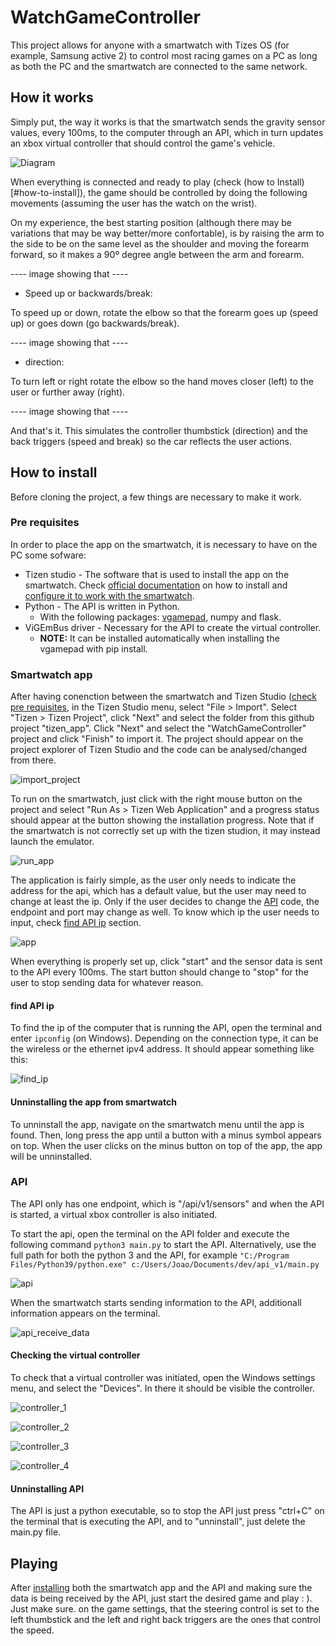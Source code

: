 # WatchGameController

This project allows for anyone with a smartwatch with Tizes OS (for example, Samsung active 2) to control most racing games on a PC as long as both the PC and the smartwatch are connected to the same network.

## How it works

Simply put, the way it works is that the smartwatch sends the gravity sensor values, every 100ms, to the computer through an API, which in turn updates an xbox virtual controller that should control the game's vehicle.

![Diagram](documentation/GameControllerDiagram.png)

When everything is connected and ready to play (check (how to Install)[#how-to-install]), the game should be controlled by doing the following movements (assuming the user has the watch on the wrist).

On my experience, the best starting position (although there may be variations that may be way better/more confortable), is by raising the arm to the side to be on the same level as the shoulder and moving the forearm forward, so it makes a 90º degree angle between the arm and forearm.

---- image showing that ----

 - Speed up or backwards/break:

  To speed up or down, rotate the elbow so that the forearm goes up (speed up) or goes down (go backwards/break).

  ---- image showing that ----

 - direction:

  To turn left or right rotate the elbow so the hand moves closer (left) to the user or further away (right).

  ---- image showing that ----

 And that's it. This simulates the controller thumbstick (direction) and the back triggers (speed and break) so the car reflects the user actions.

## How to install

Before cloning the project, a few things are necessary to make it work.

### Pre requisites

In order to place the app on the smartwatch, it is necessary to have on the PC some sofware:

 - Tizen studio - The software that is used to install the app on the smartwatch. Check [official documentation](https://docs.tizen.org/application/tizen-studio/setup/install-sdk/) on how to install and [configure it to work with the smartwatch](https://docs.tizen.org/application/web/get-started/wearable/first-app/#running-on-a-target-device).
 - Python - The API is written in Python.
   - With the following packages: [vgamepad](https://pypi.org/project/vgamepad/), numpy and flask.
 - ViGEmBus driver - Necessary for the API to create the virtual controller.
   - **NOTE:** It can be installed automatically when installing the vgamepad with pip install.

### Smartwatch app

After having conenction between the smartwatch and Tizen Studio ([check pre requisites](#pre-requisites), in the Tizen Studio menu, select "File > Import". Select "Tizen > Tizen Project", click "Next" and select the folder from this github project "tizen_app". Click "Next" and select the "WatchGameController" project and click "Finish" to import it. The project should appear on the project explorer of Tizen Studio and the code can be analysed/changed from there.

![import_project](documentation/import_project.png)

To run on the smartwatch, just click with the right mouse button on the project and select "Run As > Tizen Web Application" and a progress status should appear at the button showing the installation progress. Note that if the smartwatch is not correctly set up with the tizen studion, it may instead launch the emulator.

![run_app](documentation/run_app.png)

The application is fairly simple, as the user only needs to indicate the address for the api, which has a default value, but the user may need to change at least the ip. Only if the user decides to change the [API](#api) code, the endpoint and port may change as well. To know which ip the user needs to input, check [find API ip](#find-api-ip) section.

![app](documentation/app.png)

When everything is properly set up, click "start" and the sensor data is sent to the API every 100ms. The start button should change to "stop" for the user to stop sending data for whatever reason.

#### find API ip

To find the ip of the computer that is running the API, open the terminal and enter ```ipconfig``` (on Windows). Depending on the connection type, it can be the wireless or the ethernet ipv4 address. It should appear something like this:

![find_ip](documentation/ip.png)

#### Unninstalling the app from smartwatch

To unninstall the app, navigate on the smartwatch menu until the app is found. Then, long press the app until a button with a minus symbol appears on top. When the user clicks on the minus button on top of the app, the app will be unninstalled.

### API

The API only has one endpoint, which is "/api/v1/sensors" and when the API is started, a virtual xbox controller is also initiated.

To start the api, open the terminal on the API folder and execute the following command ```python3 main.py``` to start the API. Alternatively, use the full path for both the python 3 and the API, for example ```"C:/Program Files/Python39/python.exe" c:/Users/Joao/Documents/dev/api_v1/main.py```

![api](documentation/api.png)

When the smartwatch starts sending information to the API, additionall information appears on the terminal.

![api_receive_data](documentation/api_receive_data.png)

#### Checking the virtual controller

To check that a virtual controller was initiated, open the Windows settings menu, and select the "Devices". In there it should be visible the controller.

![controller_1](documentation/controller_1.png)

![controller_2](documentation/controller_2.png)

![controller_3](documentation/controller_3.png)

![controller_4](documentation/controller_4.png)

#### Unninstalling API

The API is just a python executable, so to stop the API just press "ctrl+C" on the terminal that is executing the API, and to "unninstall", just delete the main.py file. 

## Playing

After [installing](#how-to-install) both the smartwatch app and the API and making sure the data is being received by the API, just start the desired game and play : ). Just make sure. on the game settings, that the steering control is set to the left thumbstick and the left and right back triggers are the ones that control the speed.